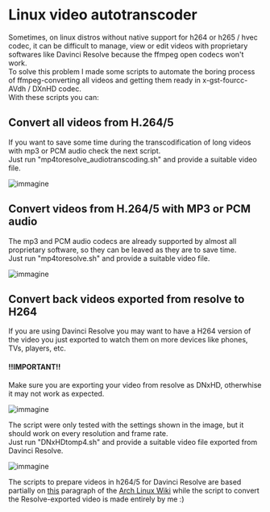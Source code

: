 # Linux video autotranscoder
Sometimes, on linux distros without native support for h264 or h265 / hvec codec, it can be difficult to manage, view or edit videos with proprietary softwares like Davinci Resolve because the ffmpeg open codecs won't work. <br />
To solve this problem I made some scripts to automate the boring process of ffmpeg-converting all videos and getting them ready in x-gst-fourcc-AVdh / DXnHD codec. <br />
With these scripts you can: <br />


## Convert all videos from H.264/5
If you want to save some time during the transcodification of long videos with mp3 or PCM audio check the next script. <br />
Just run "mp4toresolve_audiotranscoding.sh" and provide a suitable video file. <br />

![immagine](https://github.com/user-attachments/assets/00aea1b2-55b1-45b9-823e-aebafe2c3311)


## Convert videos from H.264/5 with MP3 or PCM audio
The mp3 and PCM audio codecs are already supported by almost all proprietary software, so they can be leaved as they are to save time. <br />
Just run "mp4toresolve.sh" and provide a suitable video file. <br />

![immagine](https://github.com/user-attachments/assets/491c923c-df55-48b4-afb2-2343600a0a35)


## Convert back videos exported from resolve to H264
If you are using Davinci Resolve you may want to have a H264 version of the video you just exported to watch them on more devices like phones, TVs, players, etc. <br />
#### !!IMPORTANT!! <br />
Make sure you are exporting your video from resolve as DNxHD, otherwhise it may not work as expected. <br />

![immagine](https://github.com/user-attachments/assets/2f81d7ed-5bef-448c-83eb-cdf73b735a42)

The script were only tested with the settings shown in the image, but it should work on every resolution and frame rate. <br />
Just run "DNxHDtomp4.sh" and provide a suitable video file exported from Davinci Resolve. <br />

![immagine](https://github.com/user-attachments/assets/a5e92da5-8049-4b8d-8273-7b1920a78172)



The scripts to prepare videos in h264/5 for Davinci Resolve are based partially on [this](https://wiki.archlinux.org/title/DaVinci_Resolve#Workaround_for_DaVinci_Resolve_Free) paragraph of the [Arch Linux Wiki](https://wiki.archlinux.org/title/Main_page) while the script to convert the Resolve-exported video is made entirely by me :)
